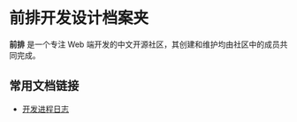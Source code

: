# 前排开发设计档案夹

**前排** 是一个专注 Web 端开发的中文开源社区，其创建和维护均由社区中的成员共同完成。

## 常用文档链接

- [开发进程日志](Document/开发进程日志.md)
